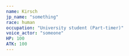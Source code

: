 ```yaml
---
name: Kirsch
jp_name: "something"
race: human
occupation: "University student (Part-timer)"
voice_actor: "someone"
HP: 100
ATK: 100
---
```


